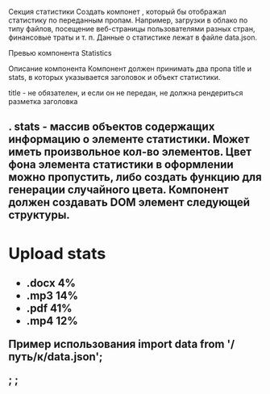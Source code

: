 Секция статистики Создать компонет <Statistics>, который бы отображал статистику
по переданным пропам. Например, загрузки в облако по типу файлов, посещение
веб-страницы пользователями разных стран, финансовые траты и т. п. Данные о
статистике лежат в файле data.json.

Превью компонента Statistics

Описание компонента Компонент должен принимать два пропа title и stats, в
которых указывается заголовок и объект статистики.

title - не обязателен, и если он не передан, не должна рендериться разметка
заголовка <h2>. stats - массив объектов содержащих информацию о элементе
статистики. Может иметь произвольное кол-во элементов. Цвет фона элемента
статистики в оформлении можно пропустить, либо создать функцию для генерации
случайного цвета. Компонент должен создавать DOM элемент следующей структуры.

<section class="statistics">
  <h2 class="title">Upload stats</h2>

  <ul class="stat-list">
    <li class="item">
      <span class="label">.docx</span>
      <span class="percentage">4%</span>
    </li>
    <li class="item">
      <span class="label">.mp3</span>
      <span class="percentage">14%</span>
    </li>
    <li class="item">
      <span class="label">.pdf</span>
      <span class="percentage">41%</span>
    </li>
    <li class="item">
      <span class="label">.mp4</span>
      <span class="percentage">12%</span>
    </li>
  </ul>
</section>
Пример использования
import data from '/путь/к/data.json';

<Statistics title="Upload stats" stats={data} />; <Statistics stats={data} />;
